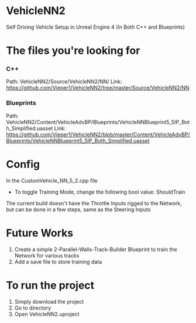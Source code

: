 # VehicleNN2
Self Driving Vehicle Setup in Unreal Engine 4 (In Both C++ and Blueprints)

# The files you're looking for
### C++
Path: VehicleNN2/Source/VehicleNN2/NN/
Link: https://github.com/Vieper1/VehicleNN2/tree/master/Source/VehicleNN2/NN

### Blueprints
Path: VehicleNN2/Content/VehicleAdvBP/Blueprints/VehicleNNBlueprint5_5IP_Both_Simplified.uasset
Link: https://github.com/Vieper1/VehicleNN2/blob/master/Content/VehicleAdvBP/Blueprints/VehicleNNBlueprint5_5IP_Both_Simplified.uasset

# Config
In the CustomVehicle_NN_5_2.cpp file
- To toggle Training Mode, change the following bool value: ShouldTrain

The current build doesn't have the Throttle Inputs rigged to the Network, but can be done in a few steps, same as the Steering Inputs

# Future Works
1. Create a simple 2-Parallel-Walls-Track-Builder Blueprint to train the Network for various tracks
2. Add a save file to store training data

# To run the project
1. Simply download the project
2. Go to directory
3. Open VehicleNN2.uproject
